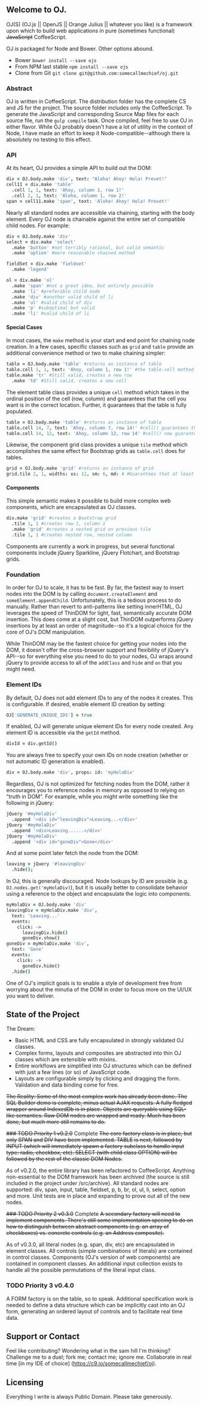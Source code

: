 ## Welcome to OJ.
OJ(S) (OJ.js || OpenJS || Orange Julius || whatever you like) is a framework upon which to build web applications in pure (sometimes functional) ~~JavaScript~~ CoffeeScript.

OJ is packaged for Node and Bower. Other options abound.
* Bower `bower install --save ojs`
* From NPM last stable `npm install --save ojs`
* Clone from Git `git clone git@github.com:somecallmechief/oj.git`

### Abstract

OJ is written in CoffeeScript. The distribution folder has the complete CS and JS for the project.
The source folder includes only the CoffeeScript. To generate the JavaScript and corresponding Source Map files for each source file, run the `gulp compile` task.
Once compiled, feel free to use OJ in either flavor.
While OJ probably doesn't have a lot of utility in the context of Node, I have made an effort to keep it Node-compatible--although there is absolutely no testing to this effect.

### API

At its heart, OJ provides a simple API to build out the DOM:

```coffee
div = OJ.body.make 'div', text: "Aloha! Ahoy! Hola! Prevet!"
cell11 = div.make 'table'
  .cell 1, 1, text: 'Ahoy, column 1, row 1!'
  .cell 2, 1, text: 'Aloha, column 1, row 2!'
span = cell11.make 'span', text: 'Aloha! Ahoy! Hola! Prevet!'
```

Nearly all standard nodes are accessible via chaining, starting with the body element. Every OJ node is chainable against the entire set of compatible child nodes. For example:

```coffee
div = OJ.body.make 'div'
select = div.make 'select'
  .make 'button' #not terribly rational, but valid semantic
  .make 'option' #more reasonable chained method

fieldSet = div.make 'fieldset'
  .make 'legend'

ol = div.make 'ol'
  .make 'span' #not a great idea, but entirely possible
  .make 'li' #preferable child node
  .make 'div' #another valid child of li
  .make 'ul' #valid child of div
  .make 'p' #suboptimal but valid
  .make 'li' #valid child of li
```

#### Special Cases

In most cases, the `make` method is your start and end point for chaining node creation. In a few cases, specific classes such as `grid` and `table` provide an additional convenience
method or two to make chaining simpler:

```coffee
table = OJ.body.make 'table' #returns an instance of table
table.cell 1, 1, text: 'Ahoy, column 1, row 1!' #the table.cell method provides a simple abstraction over table.make 'tr' and table.make 'td'
table.make 'tr' #Still valid, creates a new row
  .make 'td' #Still valid, creates a new cell
```

The element table class provides a unique `cell` method which takes in the ordinal position of the cell (row, column) and guarantees that the cell you want is in the correct location.
Further, it guarantees that the table is fully populated.

```coffee
table = OJ.body.make 'table' #returns an instance of table
table.cell 14, 7, text: 'Ahoy, column 7, row 14!' #cell() guarantees that rows 1-13 are created and that each row has at least 7 columns (filled with non-breaking whitespace if absent)
table.cell 14, 12, text: 'Ahoy, column 12, row 14' #cell() now guarantees that all existing rows also have 14 columns (filled with non-breaking whitespace if absent)
```

Likewise, the component grid class provides a unique `tile` method which accomplishes the same effect for Bootstrap grids as `table.cell` does for tables.

```coffee
grid = OJ.body.make 'grid' #returns an instance of grid
grid.tile 2, 1, widths: xs: 12, sm: 6, md: 4 #Guarantees that at least 2 Bootstrap rows exist, each with 1 column
```

#### Components

This simple semantic makes it possible to build more complex web components, which are encapsulated as OJ classes.

```coffee
div.make 'grid' #creates a Bootstrap grid
  .tile 1, 1 #creates row 1, column 1
  .make 'grid' #creates a nested grid on previous tile
  .tile 1, 1 #creates nested row, nested column
```

Components are currently a work in progress, but several functional components include jQuery Sparkline, jQuery Flotchart, and Bootstrap grids.

### Foundation

In order for OJ to scale, it has to be fast. By far, the fastest way to insert nodes into the DOM is by calling `document.createElement` and `someElement.appendChild`. Unfortunately, this is a tedious process to do manually. Rather than revert to anti-patterns like setting innerHTML, OJ leverages the speed of ThinDOM for light, fast, semantically accurate DOM insertion. This does come at a slight cost, but ThinDOM outperforms jQuery insertions by at least an order of magnitude--so it's a logical choice for the core of OJ's DOM manipulation.

While ThinDOM may be the fastest choice for getting your nodes into the DOM, it doesn't offer the cross-browser support and flexibility of jQuery's API--so for everything else you need to do to your nodes, OJ wraps around jQuery to provide access to all of the `addClass` and `hide` and `on` that you might need.

### Element IDs

By default, OJ does not add element IDs to any of the nodes it creates. This is configurable. If desired, enable element ID creation by setting:

```coffee
OJ['GENERATE_UNIQUE_IDS'] = true
```

If enabled, OJ will generate unique element IDs for every node created. Any element ID is accessible via the `getId` method.

```coffee
divId = div.getId()
```

You are always free to specify your own IDs on node creation (whether or not automatic ID generation is enabled).

```coffee
div = OJ.body.make 'div', props: id: 'myHolaDiv'
```

Regardless, OJ is not optimized for fetching nodes from the DOM, rather it encourages you to reference nodes in memory as opposed to relying on "truth in DOM".
For example, while you might write something like the following in jQuery:

```coffee
jQuery '#myHolaDiv'
  .append '<div id="leavingDiv">Leaving...</div>'
jQuery '#myHolaDiv'
  .append '<div>Leaving......</div>'
jQuery '#myHolaDiv'
  .append '<div id="goneDiv">Gone</div>'
```

And at some point later fetch the node from the DOM:

```coffee
leaving = jQuery '#leavingDiv'
  .hide();
```

In OJ, this is generally discouraged. Node lookups by ID are possible (e.g. `OJ.nodes.get('myHolaDiv)`), but it is usually better to consolidate behavior using a reference to the object and encapsulate the logic into components.

```coffee
myHolaDiv = OJ.body.make 'div'
leavingDiv = myHolaDiv.make 'div',
  text: 'Leaving...'
  events:
    click: ->
      leavingDiv.hide()
      goneDiv.show()
goneDiv = myHolaDiv.make 'div',
  text: 'Gone'
  events:
    click: ->
      goneDiv.hide()
  .hide()

```

One of OJ's implicit goals is to enable a style of development free from worrying about the minutia
of the DOM in order to focus more on the UI/UX you want to deliver.

## State of the Project

The Dream:
* Basic HTML and CSS are fully encapsulated in strongly validated OJ classes.
* Complex forms, layouts and composites are abstracted into thin OJ classes which are extensible with mixins.
* Entire workflows are simplified into OJ structures which can be defined with just a few lines (or so) of JavaScript code.
* Layouts are configurable simply by clicking and dragging the form. Validation and data binding come for free.

~~The Reality: Some of the most complex work has already been done. The SQL Builder demo is complete, minus actual AJAX requests. A fully fledged wrapper around IndexedDb is in place. Objects are queryable using SQL-like semantics. Raw DOM nodes are wrapped and ready. Much has been done, but much more still remains to do.~~

~~### TODO Priority 1 v0.2.0~~ Complete
~~The core factory class is in place, but only SPAN and DIV have been implemented. TABLE is next, followed by INPUT (which will immediately spawn a factory subclass to handle input type: radio, checkbox, etc). SELECT (with child class OPTION) will be followed by the rest of the classic DOM Nodes.~~

As of v0.2.0, the entire library has been refactored to CoffeeScript. Anything non-essential to the DOM framework has been archived (the source is still included in the project under /src/archive).
All standard nodes are supported: div, span, input, table, fieldset, p, b, br, ol, ul, li, select, option and more. Unit tests are in place and expanding to prove out all of the new nodes.

~~### TODO Priority 2 v0.3.0~~ Complete
~~A secondary factory will need to implement components. There's still some implementation specing to do on how to distinguish
between abstract components (e.g. an array of checkboxes) vs. concrete controls (e.g. an Address composite).~~

As of v0.3.0, all literal nodes (e.g. span, div, etc) are encapsulated in element classes.
All controls (simple combinations of literals) are contained in control classes.
Components (OJ's version of web components) are contained in component classes.
An additional input collection exists to handle all the possible permutations of the literal input class.

### TODO Priority 3 v0.4.0
A FORM factory is on the table, so to speak. Additional specification work is needed to define a data structure
which can be implicitly cast into an OJ form, generating an ordered layout of controls and to facilitate real time data.

## Support or Contact
Feel like contributing? Wondering what in the sam hill I'm thinking? Challenge me to a duel; fork me; contact me; ignore me.
Collaborate in real time [in my IDE of choice] (https://c9.io/somecallmechief/oj).

## Licensing
Everything I write is always Public Domain. Please take generously.
